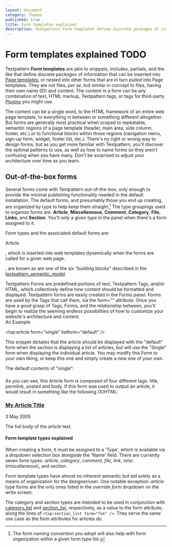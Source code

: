 ```yaml
---
layout: document
category: Themes
published: true
title: Form templates explained
description: Textpattern Form templates define discrete packages of information that can be inserted into Page templates.
---
```


# Form templates explained TODO

Textpattern **Form templates** are akin to snippets, includes, partials, and the like that define discrete *packages* of information that can be inserted into [Page templates](https://docs.textpattern.io/themes/page-templates-explained), or nested into other forms that are in turn *pulled* into Page templates. They are not files, *per se*, but similar in concept to files, having their own name (ID) and content. The content in a form can be any combination of text, HTML markup, Textpattern tags, or tags for third-party [Plugins](https://docs.textpattern.io/administration/plugins-panel) you might use.

The content can be a single word, to the HTML framework of an entire web page template, to everything in between or something different altogether. But forms are generally most practical when scoped to repeatable, semantic regions of a page template (header, main area, side column, footer, etc.) or to functional blocks within those regions (navigation menu, sign-up form, widget, footer list, etc.). There's no right or wrong way to design forms, but as you get more familiar with Textpattern, you'll discover the optimal patterns to use, as well as how to name forms so they aren't confusing when you have many. Don't be surprised to adjust your architecture over time as you learn.

## Out-of-the-box forms

Several forms come with Textpattern out-of-the-box, only enough to provide the minimal publishing functionality needed in the default installation. The default forms, and presumably those you end up creating, are organized by type to help keep them straight.[^1] The type groupings used to organize forms are: **Article**, **Miscellaneous**, **Comment**, **Category**, **File**, **Links**, and **Section**. You'll only a given type in the panel when there's a form assigned to it.

Form types and the associated default forms are:

Article

, which is inserted into web templates dynamically when the forms are
called for a given web page.

, are known as are one of the six “building blocks” described in the
[textpattern_semantic_model](/home/www/zendstudio/dokuwiki/bin/doku.php?id=textpattern_semantic_model).

Textpattern Forms are predefined portions of text, Textpattern Tags,
and/or HTML, which collectively define how content should be formatted
and displayed. Textpattern forms are easily created in the Forms panel.
Forms are used by the Tags that call them, via the form="" attribute.
Once you have a good grasp of Tags, Forms, and the relationship between,
you'll begin to realize the seeming endless possibilities of how to
customize your website's architecture and content.\
An Example

<txp:article form="single" listform="default" />

This snippet dictates that the article should be displayed with the
"default" form when the section is displaying a list of articles, but
will use the "Single" form when displaying the individual article. You
may modify this Form to your own liking, or keep this one and simply
create a new one of your own.

The default contents of "single":

<h3 class="entry-title">
<txp:permlink><txp:title /></txp:permlink>

</h3>
<p class="published">
<txp:posted />

</p>
<div class="entry-content">
<txp:body />

</div>
As you can see, this Article form is composed of four different tags:
title, permlink, posted and body. If this form was used to output an
article, it would result in something like the following (X)HTML:

<h3 class="entry-title">
<a href="http://your-website.com/article/my-article-title" title="Permanent link to this article">My
Article Title</a>

</h3>
<p class="published">
3 May 2005

</p>
<div class="entry-content">
<p>
The full body of the article text.

</p>
</div>

#### Form template types explained

When creating a form, it must be assigned to a 'Type', which is available via a dropdown selection box alongside the 'Name' field. There are currently seven form types: *article*, *category*, *comment*, *file*, *link*, *misc* (miscellaneous), and *section*.

Form template types have almost no inherent semantic but aid solely as a means of organization for the designer/user. One notable exception: *article* type forms are the only ones listed in the *override form* dropdown on the write screen.

The category and section types are intended to be used in conjunction with [category_list](https://docs.textpattern.io/tags/category_list) and [section_list](https://docs.textpattern.io/tags/section_list), respectively, as a value to the form attribute, along the lines of `<txp:section_list form="foo" />`. They serve the same use case as the form attributes for articles do.

[^1]: The form naming convention you adopt will also help with form organization within a given form type list.
